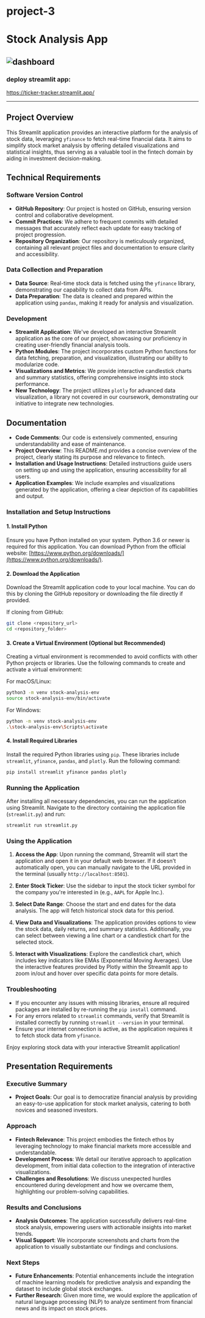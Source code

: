 # project-3

# Stock Analysis App

![dashboard](./app.png)
---
### deploy streamlit app:

https://ticker-tracker.streamlit.app/

---

## Project Overview

This Streamlit application provides an interactive platform for the analysis of stock data, leveraging `yfinance` to fetch real-time financial data. It aims to simplify stock market analysis by offering detailed visualizations and statistical insights, thus serving as a valuable tool in the fintech domain by aiding in investment decision-making.

## Technical Requirements

### Software Version Control

- **GitHub Repository**: Our project is hosted on GitHub, ensuring version control and collaborative development.
- **Commit Practices**: We adhere to frequent commits with detailed messages that accurately reflect each update for easy tracking of project progression.
- **Repository Organization**: Our repository is meticulously organized, containing all relevant project files and documentation to ensure clarity and accessibility.

### Data Collection and Preparation

- **Data Source**: Real-time stock data is fetched using the `yfinance` library, demonstrating our capability to collect data from APIs.
- **Data Preparation**: The data is cleaned and prepared within the application using `pandas`, making it ready for analysis and visualization.

### Development

- **Streamlit Application**: We've developed an interactive Streamlit application as the core of our project, showcasing our proficiency in creating user-friendly financial analysis tools.
- **Python Modules**: The project incorporates custom Python functions for data fetching, preparation, and visualization, illustrating our ability to modularize code.
- **Visualizations and Metrics**: We provide interactive candlestick charts and summary statistics, offering comprehensive insights into stock performance.
- **New Technology**: The project utilizes `plotly` for advanced data visualization, a library not covered in our coursework, demonstrating our initiative to integrate new technologies.

## Documentation

- **Code Comments**: Our code is extensively commented, ensuring understandability and ease of maintenance.
- **Project Overview**: This README.md provides a concise overview of the project, clearly stating its purpose and relevance to fintech.
- **Installation and Usage Instructions**: Detailed instructions guide users on setting up and using the application, ensuring accessibility for all users.
- **Application Examples**: We include examples and visualizations generated by the application, offering a clear depiction of its capabilities and output.

### Installation and Setup Instructions

#### 1. Install Python

Ensure you have Python installed on your system. Python 3.6 or newer is required for this application. You can download Python from the official website: [https://www.python.org/downloads/](https://www.python.org/downloads/).

#### 2. Download the Application

Download the Streamlit application code to your local machine. You can do this by cloning the GitHub repository or downloading the file directly if provided.

If cloning from GitHub:
```bash
git clone <repository_url>
cd <repository_folder>
```

#### 3. Create a Virtual Environment (Optional but Recommended)

Creating a virtual environment is recommended to avoid conflicts with other Python projects or libraries. Use the following commands to create and activate a virtual environment:

For macOS/Linux:
```bash
python3 -m venv stock-analysis-env
source stock-analysis-env/bin/activate
```

For Windows:
```bash
python -m venv stock-analysis-env
.\stock-analysis-env\Scripts\activate
```

#### 4. Install Required Libraries

Install the required Python libraries using `pip`. These libraries include `streamlit`, `yfinance`, `pandas`, and `plotly`. Run the following command:

```bash
pip install streamlit yfinance pandas plotly
```

### Running the Application

After installing all necessary dependencies, you can run the application using Streamlit. Navigate to the directory containing the application file (`streamlit.py`) and run:

```bash
streamlit run streamlit.py
```

### Using the Application

1. **Access the App**: Upon running the command, Streamlit will start the application and open it in your default web browser. If it doesn't automatically open, you can manually navigate to the URL provided in the terminal (usually `http://localhost:8501`).

2. **Enter Stock Ticker**: Use the sidebar to input the stock ticker symbol for the company you're interested in (e.g., `AAPL` for Apple Inc.).

3. **Select Date Range**: Choose the start and end dates for the data analysis. The app will fetch historical stock data for this period.

4. **View Data and Visualizations**: The application provides options to view the stock data, daily returns, and summary statistics. Additionally, you can select between viewing a line chart or a candlestick chart for the selected stock.

5. **Interact with Visualizations**: Explore the candlestick chart, which includes key indicators like EMAs (Exponential Moving Averages). Use the interactive features provided by Plotly within the Streamlit app to zoom in/out and hover over specific data points for more details.

### Troubleshooting

- If you encounter any issues with missing libraries, ensure all required packages are installed by re-running the `pip install` command.
- For any errors related to `streamlit` commands, verify that Streamlit is installed correctly by running `streamlit --version` in your terminal.
- Ensure your internet connection is active, as the application requires it to fetch stock data from `yfinance`.

Enjoy exploring stock data with your interactive Streamlit application!

## Presentation Requirements

### Executive Summary

- **Project Goals**: Our goal is to democratize financial analysis by providing an easy-to-use application for stock market analysis, catering to both novices and seasoned investors.

### Approach

- **Fintech Relevance**: This project embodies the fintech ethos by leveraging technology to make financial markets more accessible and understandable.
- **Development Process**: We detail our iterative approach to application development, from initial data collection to the integration of interactive visualizations.
- **Challenges and Resolutions**: We discuss unexpected hurdles encountered during development and how we overcame them, highlighting our problem-solving capabilities.

### Results and Conclusions

- **Analysis Outcomes**: The application successfully delivers real-time stock analysis, empowering users with actionable insights into market trends.
- **Visual Support**: We incorporate screenshots and charts from the application to visually substantiate our findings and conclusions.

### Next Steps

- **Future Enhancements**: Potential enhancements include the integration of machine learning models for predictive analysis and expanding the dataset to include global stock exchanges.
- **Further Research**: Given more time, we would explore the application of natural language processing (NLP) to analyze sentiment from financial news and its impact on stock prices.
